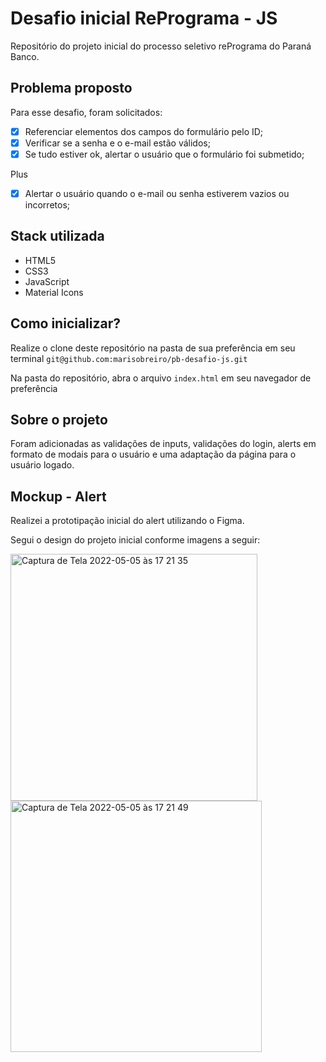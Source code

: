 # Desafio inicial RePrograma - JS

Repositório do projeto inicial do processo seletivo rePrograma do Paraná Banco. 

## Problema proposto

Para esse desafio, foram solicitados:

- [x] Referenciar elementos dos campos do formulário pelo ID;
- [x] Verificar se a senha e o e-mail estão válidos;
- [x] Se tudo estiver ok, alertar o usuário que o formulário foi submetido;

Plus

- [x] Alertar o usuário quando o e-mail ou senha estiverem vazios ou incorretos;

## Stack utilizada
- HTML5
- CSS3
- JavaScript
- Material Icons

## Como inicializar?

Realize o clone deste repositório na pasta de sua preferência em seu terminal
`git@github.com:marisobreiro/pb-desafio-js.git`

Na pasta do repositório, abra o arquivo `index.html` em seu navegador de preferência

## Sobre o projeto

Foram adicionadas as validações de inputs, validações do login, alerts em formato de modais para o usuário e uma adaptação da página para o usuário logado. 

## Mockup - Alert

Realizei a prototipação inicial do alert utilizando o Figma. 

Segui o design do projeto inicial conforme imagens a seguir:


<img width="395" alt="Captura de Tela 2022-05-05 às 17 21 35" src="https://user-images.githubusercontent.com/91204232/167019666-a4da4171-197a-4997-8fc8-c2dd34834322.png">

<img width="402" alt="Captura de Tela 2022-05-05 às 17 21 49" src="https://user-images.githubusercontent.com/91204232/167019708-fb8d3770-16e1-40fc-b771-64f361f002b4.png">


